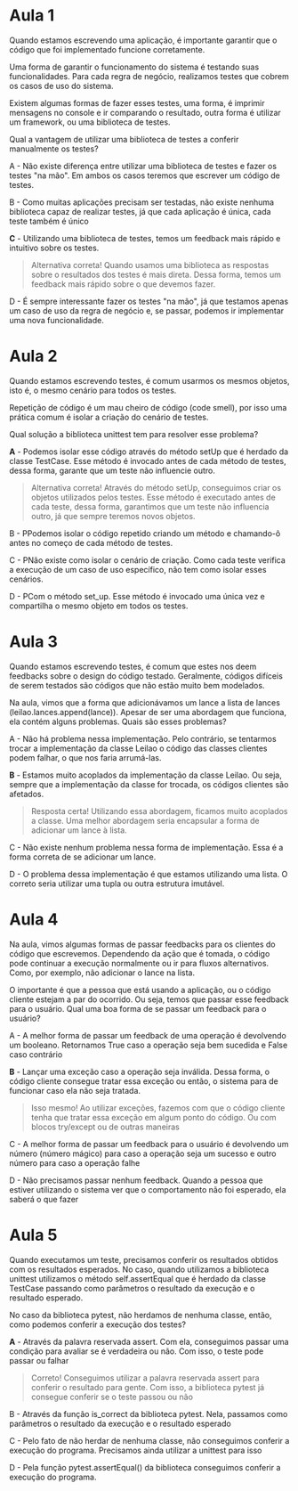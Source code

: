 # Aula 1

Quando estamos escrevendo uma aplicação, é importante garantir que o código que foi implementado funcione corretamente.

Uma forma de garantir o funcionamento do sistema é testando suas funcionalidades. Para cada regra de negócio, realizamos testes que cobrem os casos de uso do sistema.

Existem algumas formas de fazer esses testes, uma forma, é imprimir mensagens no console e ir comparando o resultado, outra forma é utilizar um framework, ou uma biblioteca de testes.

Qual a vantagem de utilizar uma biblioteca de testes a conferir manualmente os testes?

A - Não existe diferença entre utilizar uma biblioteca de testes e fazer os testes "na mão". Em ambos os casos teremos que escrever um código de testes.

B - Como muitas aplicações precisam ser testadas, não existe nenhuma biblioteca capaz de realizar testes, já que cada aplicação é única, cada teste também é único

__C__ - Utilizando uma biblioteca de testes, temos um feedback mais rápido e intuitivo sobre os testes.
> Alternativa correta! Quando usamos uma biblioteca as respostas sobre o resultados dos testes é mais direta. Dessa forma, temos um feedback mais rápido sobre o que devemos fazer.

D - É sempre interessante fazer os testes "na mão", já que testamos apenas um caso de uso da regra de negócio e, se passar, podemos ir implementar uma nova funcionalidade.

# Aula 2

Quando estamos escrevendo testes, é comum usarmos os mesmos objetos, isto é, o mesmo cenário para todos os testes.

Repetição de código é um mau cheiro de código (code smell), por isso uma prática comum é isolar a criação do cenário de testes.

Qual solução a biblioteca unittest tem para resolver esse problema?

__A__ - Podemos isolar esse código através do método setUp que é herdado da classe TestCase. Esse método é invocado antes de cada método de testes, dessa forma, garante que um teste não influencie outro.
> Alternativa correta! Através do método setUp, conseguimos criar os objetos utilizados pelos testes. Esse método é executado antes de cada teste, dessa forma, garantimos que um teste não influencia outro, já que sempre teremos novos objetos.

B - PPodemos isolar o código repetido criando um método e chamando-ô antes no começo de cada método de testes.

C - PNão existe como isolar o cenário de criação. Como cada teste verifica a execução de um caso de uso específico, não tem como isolar esses cenários.

D - PCom o método set_up. Esse método é invocado uma única vez e compartilha o mesmo objeto em todos os testes.

# Aula 3

Quando estamos escrevendo testes, é comum que estes nos deem feedbacks sobre o design do código testado. Geralmente, códigos difíceis de serem testados são códigos que não estão muito bem modelados.

Na aula, vimos que a forma que adicionávamos um lance a lista de lances (leilao.lances.append(lance)). Apesar de ser uma abordagem que funciona, ela contém alguns problemas. Quais são esses problemas?

A - Não há problema nessa implementação. Pelo contrário, se tentarmos trocar a implementação da classe Leilao o código das classes clientes podem falhar, o que nos faria arrumá-las.

__B__ - Estamos muito acoplados da implementação da classe Leilao. Ou seja, sempre que a implementação da classe for trocada, os códigos clientes são afetados.
> Resposta certa! Utilizando essa abordagem, ficamos muito acoplados a classe. Uma melhor abordagem seria encapsular a forma de adicionar um lance à lista.

C - Não existe nenhum problema nessa forma de implementação. Essa é a forma correta de se adicionar um lance.

D - O problema dessa implementação é que estamos utilizando uma lista. O correto seria utilizar uma tupla ou outra estrutura imutável.

# Aula 4

Na aula, vimos algumas formas de passar feedbacks para os clientes do código que escrevemos. Dependendo da ação que é tomada, o código pode continuar a execução normalmente ou ir para fluxos alternativos. Como, por exemplo, não adicionar o lance na lista.

O importante é que a pessoa que está usando a aplicação, ou o código cliente estejam a par do ocorrido. Ou seja, temos que passar esse feedback para o usuário. Qual uma boa forma de se passar um feedback para o usuário?

A - A melhor forma de passar um feedback de uma operação é devolvendo um booleano. Retornamos True caso a operação seja bem sucedida e False caso contrário

__B__ - Lançar uma exceção caso a operação seja inválida. Dessa forma, o código cliente consegue tratar essa exceção ou então, o sistema para de funcionar caso ela não seja tratada.
> Isso mesmo! Ao utilizar exceções, fazemos com que o código cliente tenha que tratar essa exceção em algum ponto do código. Ou com blocos try/except ou de outras maneiras

C - A melhor forma de passar um feedback para o usuário é devolvendo um número (número mágico) para caso a operação seja um sucesso e outro número para caso a operação falhe

D - Não precisamos passar nenhum feedback. Quando a pessoa que estiver utilizando o sistema ver que o comportamento não foi esperado, ela saberá o que fazer

# Aula 5

Quando executamos um teste, precisamos conferir os resultados obtidos com os resultados esperados. No caso, quando utilizamos a biblioteca unittest utilizamos o método self.assertEqual que é herdado da classe TestCase passando como parâmetros o resultado da execução e o resultado esperado.

No caso da biblioteca pytest, não herdamos de nenhuma classe, então, como podemos conferir a execução dos testes?

__A__ - Através da palavra reservada assert. Com ela, conseguimos passar uma condição para avaliar se é verdadeira ou não. Com isso, o teste pode passar ou falhar
> Correto! Conseguimos utilizar a palavra reservada assert para conferir o resultado para gente. Com isso, a biblioteca pytest já consegue conferir se o teste passou ou não

B - Através da função is_correct da biblioteca pytest. Nela, passamos como parâmetros o resultado da execução e o resultado esperado

C - Pelo fato de não herdar de nenhuma classe, não conseguimos conferir a execução do programa. Precisamos ainda utilizar a unittest para isso

D - Pela função pytest.assertEqual() da biblioteca conseguimos conferir a execução do programa.
